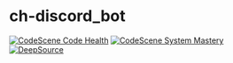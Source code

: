 # ch-discord_bot

[![CodeScene Code Health](https://codescene.io/projects/12943/status-badges/code-health)](https://codescene.io/projects/12943)
[![CodeScene System Mastery](https://codescene.io/projects/12943/status-badges/system-mastery)](https://codescene.io/projects/12943)  
[![DeepSource](https://deepsource.io/gh/OB-UNISA/ch-discord_bot.svg/?label=active+issues&show_trend=true&token=HyxAsUEqoQ7c_t07VU1qUz_P)](https://deepsource.io/gh/OB-UNISA/ch-discord_bot/?ref=repository-badge)
